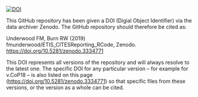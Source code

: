 ﻿[![DOI](https://zenodo.org/badge/DOI/10.5281/zenodo.3334771.svg)](https://doi.org/10.5281/zenodo.3334771)

This GitHub repository has been given a DOI (Digial Object Identifier) via the data archiver Zenodo. The GitHub repository should therefore be cited as:

Underwood FM, Burn RW (2019) fmunderwood/ETIS_CITESReporting_RCode, Zenodo. https://doi.org/10.5281/zenodo.3334771 

This DOI represents all versions of the repository and will always resolve to the latest one. The specific DOI for any particular version – for example for v.CoP18 – is also listed on this page (https://doi.org/10.5281/zenodo.3334771) so that specific files from these versions, or the version as a whole can be cited.
